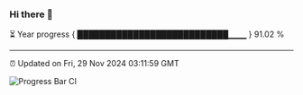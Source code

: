 ### Hi there 👋

⏳ Year progress { ███████████████████████████▁▁▁ } 91.02 %

---

⏰ Updated on Fri, 29 Nov 2024 03:11:59 GMT

![Progress Bar CI](https://github.com/IshwaranRudhara/GIT-ACTION/workflows/Progress%20Bar%20CI/badge.svg)
